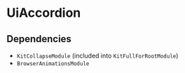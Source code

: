 # UiAccordion

## Dependencies

* `KitCollapseModule` (included into `KitFullForRootModule`)
* `BrowserAnimationsModule`
